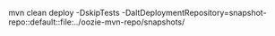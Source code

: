 mvn clean deploy -DskipTests -DaltDeploymentRepository=snapshot-repo::default::file:../oozie-mvn-repo/snapshots/

